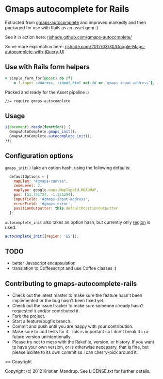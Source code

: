 # Gmaps autocomplete for Rails

Extracted from [gmaps-autocomplete](https://github.com/rjshade/gmaps-autocomplete) and improved markedly and then packaged for use with Rails as an asset gem :)

See it in action here: [rjshade.github.com/gmaps-autocomplete/](http://rjshade.github.com/gmaps-autocomplete/)

Some more explanation here: [rjshade.com/2012/03/30/Google-Maps-autocomplete-with-jQuery-UI](/[http://www.rjshade.com/2012/03/30/Google-Maps-autocomplete-with-jQuery-UI/)

## Use with Rails form helpers

```ruby
= simple_form_for(@post) do |f|
    = f.input :address, :input_html =>{:id => 'gmaps-input-address'}, :placeholder => 'Start typing a place name...'
```

Packed and ready for the Asset pipeline :)

```
//= require gmaps-autocomplete
```

## Usage

```javascript
$(document).ready(function() { 
  GmapsAutoComplete.gmaps_init();
  GmapsAutoComplete.autocomplete_init();
});
```

## Configuration options

`gmaps_init()` take an option hash, using the following defaults:

```javascript
  defaultOptions = {
    mapElem: "#gmaps-canvas", 
    zoomLevel: 2, 
    mapType: google.maps.MapTypeId.ROADMAP,
    pos: [51.751724, -1.255284],
    inputField: '#gmaps-input-address',
    errorField: '#gmaps-error',
    positionOutputter: this.defaultPositionOutputter
  };
```

`autocomplete_init` also takes an option hash, but currently only [region](https://developers.google.com/maps/documentation/geocoding/#RegionCodes) is used.

```javascript
autocomplete_init({region: 'ES'});
```

## TODO

* better Javascript encapsulation
* translation to Coffeescript and use Coffee classes :)

## Contributing to gmaps-autocomplete-rails
 
* Check out the latest master to make sure the feature hasn't been implemented or the bug hasn't been fixed yet.
* Check out the issue tracker to make sure someone already hasn't requested it and/or contributed it.
* Fork the project.
* Start a feature/bugfix branch.
* Commit and push until you are happy with your contribution.
* Make sure to add tests for it. This is important so I don't break it in a future version unintentionally.
* Please try not to mess with the Rakefile, version, or history. If you want to have your own version, or is otherwise necessary, that is fine, but please isolate to its own commit so I can cherry-pick around it.

== Copyright

Copyright (c) 2012 Kristian Mandrup. See LICENSE.txt for
further details.

